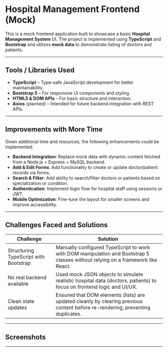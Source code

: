 # Hospital Management Frontend (Mock)

This is a mock frontend application built to showcase a basic **Hospital Management System** UI. The project is implemented using **TypeScript** and **Bootstrap** and utilizes **mock data** to demonstrate listing of doctors and patients.

---

##  Tools / Libraries Used

- **TypeScript** – Type-safe JavaScript development for better maintainability.
- **Bootstrap 5** – For responsive UI components and styling.
- **HTML5 & DOM APIs** – For basic structure and interaction.
- **Axios** (planned) – Intended for future backend integration with REST APIs.

---

##  Improvements with More Time

Given additional time and resources, the following enhancements could be implemented:

-  **Backend Integration**: Replace mock data with dynamic content fetched from a Node.js + Express + MySQL backend.
-  **Add & Edit Forms**: Add functionality to create or update doctor/patient records via forms.
-  **Search & Filter**: Add ability to search/filter doctors or patients based on specialization or condition.
-  **Authentication**: Implement login flow for hospital staff using sessions or JWT.
-  **Mobile Optimization**: Fine-tune the layout for smaller screens and improve accessibility.

---

##  Challenges Faced and Solutions

| Challenge | Solution |
|----------|----------|
| Structuring TypeScript with Bootstrap | Manually configured TypeScript to work with DOM manipulation and Bootstrap 5 classes without relying on a framework like React. |
|  No real backend available | Used mock JSON objects to simulate realistic hospital data (doctors, patients) to focus on frontend logic and UI/UX. |
|  Clean state updates | Ensured that DOM elements (lists) are updated cleanly by clearing previous content before re-rendering, preventing duplicates. |

---

## Screenshots



---


